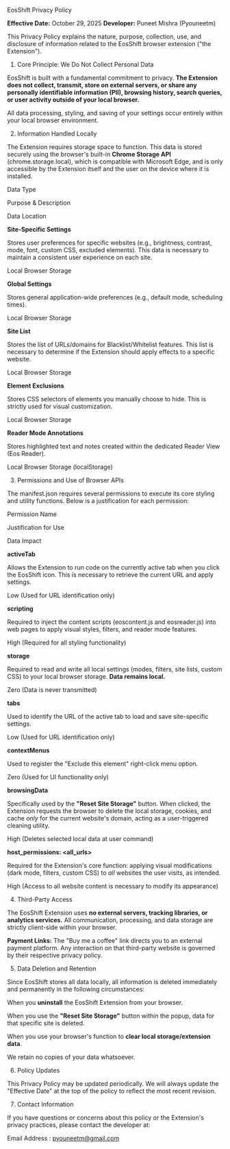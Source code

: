 EosShift Privacy Policy

**Effective Date:** October 29, 2025
**Developer:** Puneet Mishra (Pyouneetm)

This Privacy Policy explains the nature, purpose, collection, use, and disclosure of information related to the EosShift browser extension ("the Extension").

1. Core Principle: We Do Not Collect Personal Data

EosShift is built with a fundamental commitment to privacy. **The Extension does not collect, transmit, store on external servers, or share any personally identifiable information (PII), browsing history, search queries, or user activity outside of your local browser.**

All data processing, styling, and saving of your settings occur entirely within your local browser environment.

2. Information Handled Locally

The Extension requires storage space to function. This data is stored securely using the browser's built-in **Chrome Storage API** (chrome.storage.local), which is compatible with Microsoft Edge, and is only accessible by the Extension itself and the user on the device where it is installed.

Data Type

Purpose & Description

Data Location

**Site-Specific Settings**

Stores user preferences for specific websites (e.g., brightness, contrast, mode, font, custom CSS, excluded elements). This data is necessary to maintain a consistent user experience on each site.

Local Browser Storage

**Global Settings**

Stores general application-wide preferences (e.g., default mode, scheduling times).

Local Browser Storage

**Site List**

Stores the list of URLs/domains for Blacklist/Whitelist features. This list is necessary to determine if the Extension should apply effects to a specific website.

Local Browser Storage

**Element Exclusions**

Stores CSS selectors of elements you manually choose to hide. This is strictly used for visual customization.

Local Browser Storage

**Reader Mode Annotations**

Stores highlighted text and notes created within the dedicated Reader View (Eos Reader).

Local Browser Storage (localStorage)

3. Permissions and Use of Browser APIs

The manifest.json requires several permissions to execute its core styling and utility functions. Below is a justification for each permission:

Permission Name

Justification for Use

Data Impact

**activeTab**

Allows the Extension to run code on the currently active tab when you click the EosShift icon. This is necessary to retrieve the current URL and apply settings.

Low (Used for URL identification only)

**scripting**

Required to inject the content scripts (eoscontent.js and eosreader.js) into web pages to apply visual styles, filters, and reader mode features.

High (Required for all styling functionality)

**storage**

Required to read and write all local settings (modes, filters, site lists, custom CSS) to your local browser storage. **Data remains local.**

Zero (Data is never transmitted)

**tabs**

Used to identify the URL of the active tab to load and save site-specific settings.

Low (Used for URL identification only)

**contextMenus**

Used to register the "Exclude this element" right-click menu option.

Zero (Used for UI functionality only)

**browsingData**

Specifically used by the **"Reset Site Storage"** button. When clicked, the Extension requests the browser to delete the local storage, cookies, and cache *only* for the current website's domain, acting as a user-triggered cleaning utility.

High (Deletes selected local data at user command)

**host_permissions: <all_urls>**

Required for the Extension's core function: applying visual modifications (dark mode, filters, custom CSS) to *all* websites the user visits, as intended.

High (Access to all website content is necessary to modify its appearance)

4. Third-Party Access

The EosShift Extension uses **no external servers, tracking libraries, or analytics services.** All communication, processing, and data storage are strictly client-side within your browser.

**Payment Links:** The "Buy me a coffee" link directs you to an external payment platform. Any interaction on that third-party website is governed by their respective privacy policy.

5. Data Deletion and Retention

Since EosShift stores all data locally, all information is deleted immediately and permanently in the following circumstances:

When you **uninstall** the EosShift Extension from your browser.

When you use the **"Reset Site Storage"** button within the popup, data for that specific site is deleted.

When you use your browser's function to **clear local storage/extension data**.

We retain no copies of your data whatsoever.

6. Policy Updates

This Privacy Policy may be updated periodically. We will always update the "Effective Date" at the top of the policy to reflect the most recent revision.

7. Contact Information

If you have questions or concerns about this policy or the Extension's privacy practices, please contact the developer at:

Email Address : pyouneetm@gmail.com